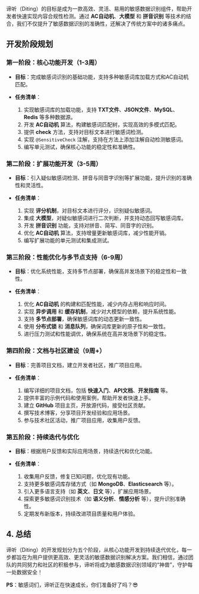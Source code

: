 谛听（Diting）的目标是成为一款高效、灵活、易用的敏感数据识别组件，帮助开发者快速实现内容合规性检测。通过 **AC自动机**、**大模型** 和 **拼音识别** 等技术的结合，我们不仅提升了敏感数据识别的准确性，还解决了传统方案中的诸多痛点。
## 开发阶段规划
### **第一阶段：核心功能开发（1-3周）**

-   **目标**：完成敏感词识别的基础功能，支持多种敏感词库加载方式和AC自动机匹配。

-   **任务清单**：
    1.  实现敏感词库的加载功能，支持 **TXT文件**、**JSON文件**、**MySQL**、**Redis** 等多种数据源。
    1.  开发 **AC自动机** 算法，构建敏感词匹配树，实现高效的多模式匹配。
    1.  提供 **check** 方法，支持对目标文本进行敏感词检测。
    1.  实现 `@SensitiveCheck` 注解，支持在方法上添加注解自动检测敏感词。
    1.  编写单元测试，确保核心功能的稳定性和准确性。
### **第二阶段：扩展功能开发（3-5周）**

-   **目标**：引入疑似敏感词检测、拼音与同音字识别等扩展功能，提升识别的准确性和灵活性。

-   **任务清单**：
    1.  实现 **评分机制**，对目标文本进行评分，识别疑似敏感词。
    1.  集成 **大模型**，对疑似敏感词进行二次判断，并支持动态回写敏感词库。
    1.  开发 **拼音识别** 功能，支持对拼音、简写、同音字的识别。
    1.  优化 **AC自动机** 算法，支持增量更新敏感词库，减少性能开销。
    1.  编写扩展功能的单元测试和集成测试。

### **第三阶段：性能优化与多节点支持（6-9周）**

-   **目标**：优化系统性能，支持多节点部署，确保高并发场景下的稳定性和一致性。

-   **任务清单**：

    1.  优化 **AC自动机** 的构建和匹配性能，减少内存占用和响应时间。
    1.  实现 **异步调用** 和 **缓存机制**，减少对大模型的依赖，提升系统性能。
    1.  支持 **多节点部署**，确保敏感词库的动态更新一致性。
    1.  使用 **分布式锁** 和 **消息队列**，确保词库更新的原子性和一致性。
    1.  进行压力测试和性能调优，确保系统在高并发场景下的稳定性。

### **第四阶段：文档与社区建设（9周+）**

-   **目标**：完善项目文档，建立开发者社区，推广项目应用。

-   **任务清单**：

    1.  编写详细的项目文档，包括 **快速入门**、**API文档**、**开发指南** 等。
    1.  提供丰富的示例代码和使用案例，帮助开发者快速上手。
    1.  建立 **GitHub** 项目主页，开放源代码，接受社区贡献。
    1.  撰写技术博客，分享项目开发经验和应用场景。
    1.  参与技术社区活动，推广项目应用，收集用户反馈。


### **第五阶段：持续迭代与优化**

-   **目标**：根据用户反馈和实际应用场景，持续迭代和优化功能。

-   **任务清单**：

    1.  收集用户反馈，修复已知问题，优化现有功能。
    1.  支持更多敏感词库存储方式（如 **MongoDB**、**Elasticsearch** 等）。
    1.  引入更多语言支持（如 **英文**、**日文** 等），扩展应用场景。
    1.  探索更多敏感词识别技术（如 **语义分析**、**情感分析** 等），提升识别准确性。
    1.  定期发布新版本，持续改进项目质量和用户体验。

## 4. 总结

谛听（Diting）的开发规划分为五个阶段，从核心功能开发到持续迭代优化，每一步都旨在为用户提供更高效、更灵活的敏感数据识别解决方案。我们相信，通过团队的共同努力和社区的积极参与，谛听将成为敏感数据识别领域的“神兽”，守护每一处数据安全！

**PS**：敏感词们，谛听正在快速成长，你们准备好了吗？😎